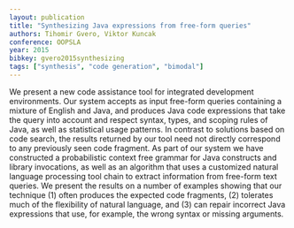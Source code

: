 ```yaml
---
layout: publication
title: "Synthesizing Java expressions from free-form queries"
authors: Tihomir Gvero, Viktor Kuncak
conference: OOPSLA
year: 2015
bibkey: gvero2015synthesizing
tags: ["synthesis", "code generation", "bimodal"]
---
```

We present a new code assistance tool for integrated development environments. Our system accepts as input free-form queries containing a mixture of English and Java, and produces Java code expressions that take the query into account and respect syntax, types, and scoping rules of Java, as well as statistical usage patterns. In contrast to solutions based on code search, the results returned by our tool need not directly correspond to any previously seen code fragment. As part of our system we have constructed a probabilistic context free grammar for Java constructs and library invocations, as well as an algorithm that uses a customized natural language processing tool chain to extract information from free-form text queries. We present the results on a number of examples showing that our technique (1) often produces the expected code fragments, (2) tolerates much of the flexibility of natural language, and (3) can repair incorrect Java expressions that use, for example, the wrong syntax or missing arguments. 
